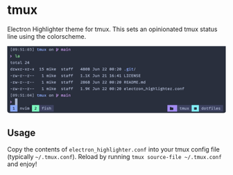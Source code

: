 # tmux

Electron Highlighter theme for tmux. This sets an opinionated tmux status line using the colorscheme.

![screenshot of the theme](/screenshot.jpg)

## Usage

Copy the contents of `electron_highlighter.conf` into your tmux config file (typically `~/.tmux.conf`). Reload by running `tmux source-file ~/.tmux.conf` and enjoy!
